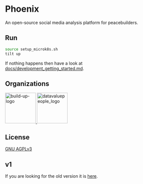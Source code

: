 # Phoenix

An open-source social media analysis platform for peacebuilders.

## Run

```bash
source setup_microk8s.sh
tilt up
```

If nothing happens then have a look at [docs/development_getting_started.md](docs/development_getting_started.md).

## Organizations

<a href="https://howtobuildup.org">
    <img
      src="https://howtobuildup.org/wp-content/uploads/2021/04/build-up-logo.png"
      height="100"
      alt="build-up-logo"
    >
</a>
<a href="http://datavaluepeople.com">
    <img
      src="https://howtobuildup.org/wp-content/uploads/2022/03/dvp.png"
      height="100"
      alt="datavaluepeople_logo"
    >
</a>

## License

[GNU AGPLv3](/COPYING)

## v1

If you are looking for the old version it is [here](https://gitlab.com/howtobuildup/phoenix_v1). 
